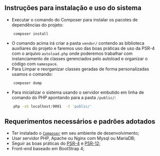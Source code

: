 ## Instruções para instalação e uso do sistema

 - Executar o comando do Composer para instalar os pacotes de dependências do projeto:

```bash
    composer install
```
 - O comando acima irá criar a pasta `vendor/` contendo as biblioteca auxiliares do projeto e faremos uso das boas práticas de uso da PSR-4 com o arquivo `autoload.php` onde poderemos trabalhar com instanciamento de classes gerenciados pelo autoload e organizar o código com `namespace`.
 - Para Limpar e reorganizar classes geradas de forma personalizadas usamos o comando:

```bash
    composer dump
```

 - Para inicializar o sistema usando o servidor embutido em linha de comando do PHP apontando para a pasta `/public/`: 

```bash
    php -sS localhost:9091  -t 'public/'
```

## Requerimentos necessários e  padrões adotados

 - Ter instalado o [`Composer`](https://getcomposer.org/download/) em seu ambiente de desenvolvimento;
 - Usar servidor PHP, Apache ou Nginx com Mysql ou MariaDB;
 - Seguir as boas práticas do [PSR-4](https://www.php-fig.org/psr/psr-4/examples/) e [PSR-12](https://www.php-fig.org/psr/psr-12/);
 - Front-end baseado em BootStrap 4;
